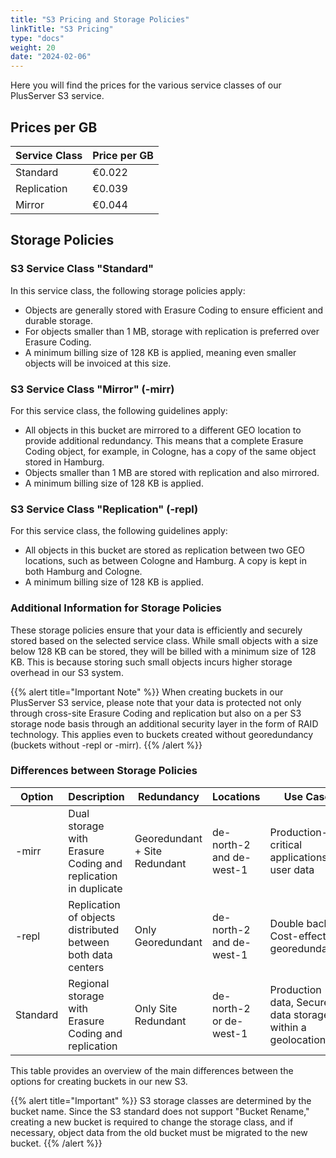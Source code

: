 ```yaml
---
title: "S3 Pricing and Storage Policies"
linkTitle: "S3 Pricing"
type: "docs"
weight: 20
date: "2024-02-06"
---
```

Here you will find the prices for the various service classes of our PlusServer S3 service.

## Prices per GB

| Service Class | Price per GB  |
|---------------|--------------|
| Standard      | €0.022       |
| Replication   | €0.039       |
| Mirror        | €0.044       |

## Storage Policies

### S3 Service Class "Standard"

In this service class, the following storage policies apply:

- Objects are generally stored with Erasure Coding to ensure efficient and durable storage.
- For objects smaller than 1 MB, storage with replication is preferred over Erasure Coding.
- A minimum billing size of 128 KB is applied, meaning even smaller objects will be invoiced at this size.

### S3 Service Class "Mirror" (<bucketname>-mirr)

For this service class, the following guidelines apply:

- All objects in this bucket are mirrored to a different GEO location to provide additional redundancy. This means that a complete Erasure Coding object, for example, in Cologne, has a copy of the same object stored in Hamburg.
- Objects smaller than 1 MB are stored with replication and also mirrored.
- A minimum billing size of 128 KB is applied.

### S3 Service Class "Replication" (<bucketname>-repl)

For this service class, the following guidelines apply:

- All objects in this bucket are stored as replication between two GEO locations, such as between Cologne and Hamburg. A copy is kept in both Hamburg and Cologne.
- A minimum billing size of 128 KB is applied.

### Additional Information for Storage Policies

These storage policies ensure that your data is efficiently and securely stored based on the selected service class. While small objects with a size below 128 KB can be stored, they will be billed with a minimum size of 128 KB. This is because storing such small objects incurs higher storage overhead in our S3 system.

{{% alert title="Important Note" %}}
When creating buckets in our PlusServer S3 service, please note that your data is protected not only through cross-site Erasure Coding and replication but also on a per S3 storage node basis through an additional security layer in the form of RAID technology. This applies even to buckets created without georedundancy (buckets without -repl or -mirr).
{{% /alert %}}

### Differences between Storage Policies

| Option | Description | Redundancy | Locations | Use Case |
|--------|-------------|------------|-----------|----------|
| -mirr  | Dual storage with Erasure Coding and replication in duplicate | Georedundant + Site Redundant | de-north-2 and de-west-1 | Production-critical applications or user data |
| -repl  | Replication of objects distributed between both data centers | Only Georedundant | de-north-2 and de-west-1 | Double backup, Cost-effective georedundancy |
| Standard | Regional storage with Erasure Coding and replication | Only Site Redundant | de-north-2 or de-west-1 | Production data, Secure data storage within a geolocation |

This table provides an overview of the main differences between the options for creating buckets in our new S3.

{{% alert title="Important" %}}
S3 storage classes are determined by the bucket name. Since the S3 standard does not support "Bucket Rename," creating a new bucket is required to change the storage class, and if necessary, object data from the old bucket must be migrated to the new bucket.
{{% /alert %}}
